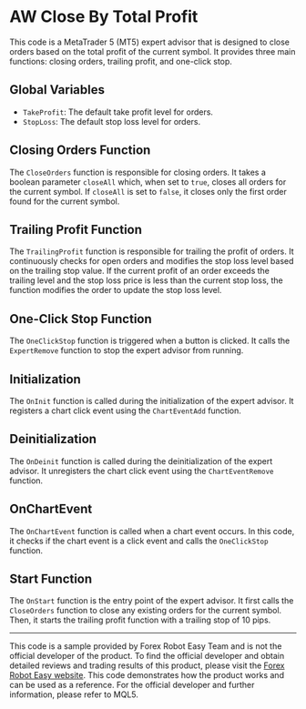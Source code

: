 # AW Close By Total Profit

This code is a MetaTrader 5 (MT5) expert advisor that is designed to close orders based on the total profit of the current symbol. It provides three main functions: closing orders, trailing profit, and one-click stop.

## Global Variables

- `TakeProfit`: The default take profit level for orders.
- `StopLoss`: The default stop loss level for orders.

## Closing Orders Function

The `CloseOrders` function is responsible for closing orders. It takes a boolean parameter `closeAll` which, when set to `true`, closes all orders for the current symbol. If `closeAll` is set to `false`, it closes only the first order found for the current symbol.

## Trailing Profit Function

The `TrailingProfit` function is responsible for trailing the profit of orders. It continuously checks for open orders and modifies the stop loss level based on the trailing stop value. If the current profit of an order exceeds the trailing level and the stop loss price is less than the current stop loss, the function modifies the order to update the stop loss level.

## One-Click Stop Function

The `OneClickStop` function is triggered when a button is clicked. It calls the `ExpertRemove` function to stop the expert advisor from running.

## Initialization

The `OnInit` function is called during the initialization of the expert advisor. It registers a chart click event using the `ChartEventAdd` function.

## Deinitialization

The `OnDeinit` function is called during the deinitialization of the expert advisor. It unregisters the chart click event using the `ChartEventRemove` function.

## OnChartEvent

The `OnChartEvent` function is called when a chart event occurs. In this code, it checks if the chart event is a click event and calls the `OneClickStop` function.

## Start Function

The `OnStart` function is the entry point of the expert advisor. It first calls the `CloseOrders` function to close any existing orders for the current symbol. Then, it starts the trailing profit function with a trailing stop of 10 pips.

---

This code is a sample provided by Forex Robot Easy Team and is not the official developer of the product. To find the official developer and obtain detailed reviews and trading results of this product, please visit the [Forex Robot Easy website](https://forexroboteasy.com/forex-robot-review/aw-close-by-total-profit-review-and-download-forex-software-for-professional-forex-traders/). This code demonstrates how the product works and can be used as a reference. For the official developer and further information, please refer to MQL5.
